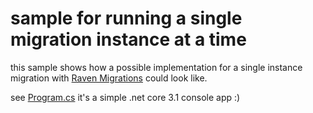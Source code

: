# sample for running a single migration instance at a time

this sample shows how a possible implementation for a single instance migration with [Raven Migrations](https://github.com/migrating-ravens/RavenMigrations) could look like.

see [Program.cs](Program.cs) it's a simple .net core 3.1 console app :) 